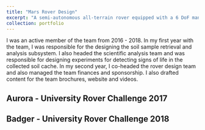 ```yaml
---
title: "Mars Rover Design"
excerpt: "A semi-autonomous all-terrain rover equipped with a 6 DoF manipulator and soil sampling & testing mechanism<br/><img src='/images/Anveshak_2017.png'>"
collection: portfolio
---
```

I was an active member of the team from 2016 - 2018. In my first year with the team, I was responsible for the designing the soil sample retrieval and analysis subsystem. I also headed the scientific analysis team and was responsible for designing experiments for detecting signs of life in the collected soil cache. In my second year, I co-headed the rover design team and also managed the team finances and sponsorship. I also drafted content for the team brochures, website and videos. 

Aurora - University Rover Challenge 2017
------



Badger - University Rover Challenge 2018
------
